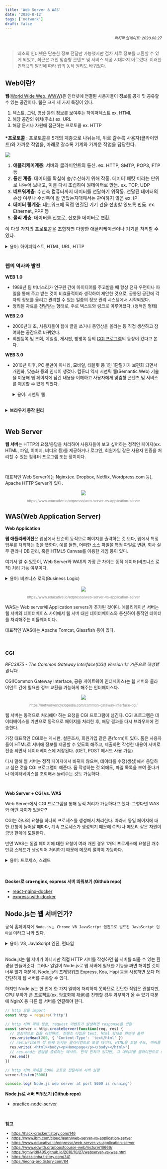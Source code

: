 ```yaml
---
title: 'Web Server & WAS'
date: '2020-8-12'
tags: ['network']
draft: false
---
```


<div style="font-size: 12px; font-style: italic; text-align: right;">
마지막 업데이트: 2020.08.27
</div>

<br />

> 최초의 인터넷은 단순한 정보 전달만 가능했지만 점차 서로 정보를 교환할 수 있게 되었고, 최근은 개인 맞춤형 콘텐츠 및 서비스 제공 시대까지 이르렀다. 이러한 인터넷의 발전에 따라 웹의 동작 원리도 바뀌었다.

## Web이란?

**웹**([World Wide Web, WWW](https://en.wikipedia.org/wiki/World_Wide_Web))은 인터넷에 연결된 사용자들이 정보를 공개 및 공유할 수 있는 공간이다. 웹은 크게 세 가지 특징이 있다.

1. 텍스트, 그림, 영상 등의 정보를 보여주는 하이퍼텍스트 ex. HTML
2. 해당 공간의 위치(주소) ex. URL
3. 해당 문서나 자원에 접근하는 프로토콜 ex. HTTP

<div style="margin-top: 20px; font-size: 15px;">
  <p>
    <strong>*프로토콜</strong>
    <span>: 프로토콜은 5개의 계층으로 나뉘는데, 위로 갈수록 사용자(클라이언트)와 가까운 작업을, 아래로 갈수록 기계와 가까운 작업을 담당한다.</span>
  </p>

  <div class="img-div" style="width: 450px">
    <img src="https://user-images.githubusercontent.com/58619071/193441486-1403d1ca-25b4-42e1-a748-ca16c4e313f4.png" />
  </div>

  <ol>
    <li><span style="font-weight: bold;">애플리케이계층</span>: 서버와 클라이언트의 통신. ex. HTTP, SMTP, POP3, FTP 등</li>
    <li><span style="font-weight: bold;">통신 계층</span>: 데이터를 확실히 송/수신하기 위해 작동. 데이터`패킷`이라는 단위로 나누어 보내고, 이를 다시 조립하여 원데이터로 만듬. ex. TCP, UDP</li>
    <li><span style="font-weight: bold;">네트워계층</span>: 수신측 컴퓨터까지 데이터를 전달하기 위작동. 전달된 데이터의 손상 여부나 수신측이 잘 받았는지대해서는 관여하지 않음 ex. IP</li>
    <li><span style="font-weight: bold;">데이터 링계층</span>: 네트워크에 직접 연결된 기기 간을 전송할 있도록 만듬. ex. Ethernet, PPP 등</li>
    <li><span style="font-weight: bold;">물리 계층</span>: 데이터를 신호로, 신호를 데이터로 변환.</li>
  </ol>

이 다섯 가지의 프로토콜을 조합하면 다양한 애플리케이션이나 기기를 처리할 수 있다.

</div>

<details>
  <summary>용어: 하이퍼텍스트, HTML, URL, HTTP</summary>
  <ul style="font-size: 14px;">
      <li><span style="font-weight: bold;">하이퍼텍스트(HyperText)</span>: 한 문서에서 다른 문서의 위치 정보를 심어서 양쪽을 연결해주는 텍스트</li>
      <li><span style="font-weight: bold;">HTML(HyperText Language)</span>: 웹을 위한 마크업*(태그 등을 이용해 문서나 데이터 구조를 명기하는 언어 중 하나)* 언어</li>
      <li><span style="font-weight: bold;">URL(Uniform Resource Locator)</span>: <span style="font-style: italic; color: gray;">https://www.rootenergy.co.kr/home</span> 와 같은 웹의 주소</li>
      <li><span style="font-weight: bold;">HTTP(HyperText Transfer Protocol)</span>: 웹 상에서 정보(하이퍼텍스트 문서)를 주고 받을 때 사용 되는 통신 규약</li>
  </ul>
</details>

<br />

### 웹의 역사와 발전

**WEB 1.0**

- 1989년 팀 버너스리가 연구원 간에 아이디어를 주고받을 때 항상 전자 우편이나 파일을 통해 주고 받는 것이 비효율적이라 생각하여 제안한 것으로, 공통된 공간에 각자의 정보를 올리고 관리할 수 있는 일종의 정보 관리 시스템에서 시작되었다.
- 정리된 자료를 전달받는 형태로, 주로 텍스트와 링크로 이루어졌다. (정적인 형태)

**WEB 2.0**

- 2000년대 초, 사용자들이 웹에 글을 쓰거나 동영상을 올리는 등 직접 생산하고 참여하는 공간으로 바뀌었다.
- 회원등록 및 조회, 메일링, 게시판, 방명록 등의 [CGI 프로그램](#cgi)의 등장이 컸다고 본다.

**WEB 3.0**

- 2010년 이후, PC 뿐만이 아니라, 모바일, 태블릿 등 1인 1단말기가 보편화 되면서 개인화, 맞춤화 등의 인식이 생겼다. 컴퓨터 역시 시맨틱 웹(Semantic Web) 기술을 이용해 웹 페이지에 담긴 내용을 이해하고 사용자에게 맞춤형 콘텐츠 및 서비스를 제공할 수 있게 되었다.

  <details>
      <summary>용어: 시맨틱 웹</summary>
      <ul style="font-size: 14px;">
          <li>시맨틱: 페이지의 태그를 통해 의미 부여를 할 수 있는 기능</li>
          <li>시맨틱 웹은 '의미론적인 웹'이라는 뜻으로, 인터넷 상의 리소스(웹 문서, 파일, 서비스 등)에 대한 정보와 자원 사이의 정보를 기계가 처리할 수 있는 온톨로지 형태로 표현하고, 이를 자동화된 기계(컴퓨터)가 처리하도록 하는 프레임워크이자 기술이다.</li>
          <li>HTML5에서 시맨틱 웹을 쉽게 구성할 수 있도록 시맨틱 태그 요소들이 추가되었다.</li>
      </ul>
  </details>

<br />

<details>
  <summary style="font-weight: bold;">브라우저 동작 원리</summary>

  <div style="font-size: 14px;">
  브라우저는 웹을 보기 위해 사용하는 프로그램으로 대표적인 브라우저에는 크롬, 사파리, IE, 파이어폭스 등이 있다.

<h3>브라우저 구조</h3>

<div style="text-align: center;"><img src="https://www.html5rocks.com/en/tutorials/internals/howbrowserswork/layers.png" >
<p style="font-size: 11px; color: gray;">https://www.html5rocks.com/en/tutorials/internals/howbrowserswork/</p></div>

  <ul>
      <li><span style="font-weight: bold;">사용자 인터페이스</span>: 주소 표시줄, 이전/다음 버튼, 북마크, 메뉴 등 요청한 페이지를 보여주는 창을 제외한 사용자가 컨트롤 가능한 부분</li>
      <li><span style="font-weight: bold;">브라우저 엔진</span>: Use Interface와 Rending Engine 사이의 동작 제어 (ex. Webkit, Blink, Gecko)</li>
      <li><span style="font-weight: bold;">렌더링 엔진</span>: 요청받은 내용(HTML, CSS, JavaScript 등 파일)을 브라우저 화면에 보여주는 것</li>
      <li><span style="font-weight: bold;">통신</span>: HTTP 요청과 같은 네트워크 호출에 사용</li>
      <li><span style="font-weight: bold;">자바스크립트 해석기</span>: 자바스크립트를 해석하고 실행 (ex. V8 엔진)</li>
      <li><span style="font-weight: bold;">UI 백엔드</span>: 기본적인 위젯(ex. 콤보박스)을 화면에 그릴 때 필요</li>
      <li><span style="font-weight: bold;">자료 저장소</span>: 로컬 스토리지, 쿠키 등 클라이언트 사이드에서 데이터를 저장하는 영역</li>
  </ul>

  <br />

<h3>렌더링 엔진(Webkit 기준)</h3>

<div style="text-align: center;"><img src="https://user-images.githubusercontent.com/58619071/193441489-2f619fca-ac43-4a4c-8a6b-b223c46fad3c.png">
<p style="font-size: 11px; color: gray;">https://d2.naver.com/helloworld/59361</p></div>

  <ol>
      <li><span style="font-weight: bold;">파싱(Parsing)</span>: 파싱은 서버로부터 받은 문서를 브라우저가 이해할 수 있는 구조로 변환하는 과정을 뜻한다. 파싱 결과는 문서 구조를 나타내는 노드 트리라 하는데, HTML 문서를 파싱하여 DOM 트리를 만들고, CSS 문서를 파싱하여 CCSOM 트리를 만든다. </li>
      <li><span style="font-weight: bold;">구축(Attachment)</span>: DOM과 CCSOM 트리를 결합하여 렌더 트리를 만든다. </li>
      <li><span style="font-weight: bold;">배치(Layout)</span>: 렌더 트리가 만들어지면, 레이아웃(리플로우)을 배치하여 각 노드를 정확한 위치에 표시하기 위해 크기를 계산한다. (ex. CSS에서 %로 할당된 값을 px 단위로 변환)</li>
      <li><span style="font-weight: bold;">그리기(Paint)</span>: 계산된 위치와 크기 등을 실제 픽셀로 표현한다. </li>
  </ol>
  </div>

</details>

<br />

## Web Server

**웹 서버**는 HTTP의 요청/응답을 처리하여 사용자들이 보고 싶어하는 정적인 페이지(ex. HTML, 파일, 이미지, 비디오 등)를 제공하거나 로그인, 회원가입 같은 사용자 인증을 처리할 수 있는 컴퓨터 프로그램 또는 장치이다.

<br />

대표적인 Web Server에는 Nginx(ex. Dropbox, Netflix, Wordpress.com 등), Apache HTTP Server가 있다.

<div style="text-align: center; "><img src="https://user-images.githubusercontent.com/58619071/193441491-98ef7d32-f585-4f81-aca8-10cbe436d7ef.png">
<p style="font-size: 11px; color: gray;">https://www.educative.io/edpresso/web-server-vs-application-server</p></div>

## WAS(Web Application Server)

**Web Application**

**웹 애플리케이션**은 웹상에서 단순히 동적으로 페이지를 출력하는 것 보다, 웹에서 특정 업무를 처리하는 것을 뜻한다. 예를 들면, 어떠한 소스 파일을 특정 파일로 변환, 회사 실무 관리나 DB 관리, 혹은 HTML5 Canvas를 이용한 게임 등이 있다.

여기서 알 수 있듯이, Web Server와 WAS의 가장 큰 차이는 동적 데이터(비즈니스 로직) 처리 가능 여부이다.

<details>
    <summary>용어: 비즈니스 로직(Business Logic)</summary>
    <ul style="font-size: 14px;">
        <li>동적 데이터 생성 및 작업</li>
        <li>클라이언트가 원하는 데이터를 보여주기 위해, 데이터베이스에 연결, 생성, 변경, 저장하는 작업</li>
        <li>ex. 회원 가입을 위해 아이디 작성 후 제출하면, 데이터베이스에 중복된 아이디가 있는지 연결하여 확인 및 결과를 클라이언트에 전달</li>
    </ul>
</details>

<br />

<div style="text-align: center;"><img src="https://user-images.githubusercontent.com/58619071/193441493-a479a635-d454-48ae-87de-f8b2fd8a9e1e.png">
<p style="font-size: 11px; color: gray;">https://www.educative.io/edpresso/web-server-vs-application-server</p></div>

WAS는 Web server에 Application servers가 추가된 것이다. 애플리케이션 서버는 웹 서버와 데이터베이스 사이에서 웹 서버 대신 데이터베이스와 통신하여 동적인 데이터를 처리해주는 미들웨어이다.

대표적인 WAS에는 Apache Tomcat, Glassfish 등이 있다.

<br />

### CGI

_RFC3875 - The Common Gateway Interface(CGI) Version 1.1 기준으로 작성했습니다._

CGI(Common Gateway Interface, 공용 게이트웨이 인터페이스)는 웹 서버와 클라이언트 간에 필요한 정보 교환을 가능하게 해주는 인터페이스다.

<div style="text-align: center;"><img src="https://networkencyclopedia.com/wp-content/uploads/2019/09/Common-Gateway-Interface.png">
<p style="font-size: 11px; color: gray;">https://networkencyclopedia.com/common-gateway-interface-cgi/</p></div>

웹 서버는 동적으로 처리해야 하는 요청을 CGI 프로그램에 넘긴다. CGI 프로그램은 데이터베이스를 기반으로 동적으로 페이지를 처리한 후, 해당 결과를 다시 브라우저에 전송한다.

가장 대표적인 CGI로는 게시판, 설문조사, 회원가입 같은 폼(form)이 있다. 폼은 사용자들이 HTML로 서버에 정보를 제공할 수 있도록 해주고, 제출하면 작성한 내용이 서버로 전송 되면서 데이터베이스에 저장된다. (GET, POST 메서드 사용 가능)

다시 말해 웹 서버는 정적 페이지에서 바뀌지 않으며, 데이터를 수정(생성)해서 응답하고 싶은 것을 CGI 프로그램이 해준다. 폼 작성하는 것 외에도, 파일 목록을 보여 준다거나 데이터베이스를 조회해서 돌려주는 것도 가능하다.

<br />

**Web Server + CGI vs. WAS**

Web Server에서 CGI 프로그램을 통해 동적 처리가 가능하다고 했다. 그렇다면 WAS와 어떤 차이가 있을까?

CGI는 하나의 요청을 하나의 프로세스를 생성해서 처리한다. 따라서 동일 페이지에 대한 요청이 늘어날 때마다, 계속 프로세스가 생성되기 때문에 CPU나 메모리 같은 자원이 금방 한계에 도달한다.

반면 WAS는 동일 페이지에 대한 요청이 여러 개인 경우 1개의 프로세스에 요청된 개수만큼 스레드가 생성되어 처리하기 때문에 메모리 절약이 가능하다.

  <details>
    <summary>용어: 프로세스, 스레드</summary>
    <ul style="font-size: 14px;">
        <li><span style="font-weight: bold;">프로세스(Process)</span>: 컴퓨터에서 연속적으로 실행되고 있는 프로그램</li>
        <li><span style="font-weight: bold;">스레드(Thread):</span>: 프로세스 내에서 실행되는 여러 흐름의 단위</li>
    </ul>
  </details>

<br />

<br />

**Docker로 cra+nginx, express 서버 띄워보기 (Github repo)**

- [react-nginx-docker](https://github.com/howdy-mj/react-nginx-docker)
- [express-with-docker](https://github.com/howdy-mj/express-with-docker)

## Node.js는 웹 서버인가?

공식 홈페이지에 `Node.js는 Chrome V8 JavaScript 엔진으로 빌드된 JavaScript 런타임` 이라고 나와 있다.

<details>
    <summary>용어: V8, JavaScript 엔진, 런타임</summary>
    <ul style="font-size: 14px;">
        <li>V8: C++로 작성된 구글의 오픈소스 고성능 자바스크립트와 웹어셈블리(C/C++을 웹에서 동작할 수 있도록 컴파일) 엔진</li>
        <li>JavaScript 엔진: 자바스크립트를 해석하고 실행하는 프로그램 또는 언어</li>
        <li>런타임: 프로그램이 실행되는 환경</li>
    </ul>
</details>

<br />

Node.js는 웹 서버가 아니지만 직접 HTTP 서버를 작성하면 웹 서버를 띄울 수 있는 환경을 만들어준다. 그러나 일일이 Node.js로 웹 서버에 필요한 기능을 짜면 해야할 것이 너무 많기 때문에, Node.js의 프레임워크 Express, Koa, Hapi 등을 사용하면 보다 더 간단하게 웹 서버를 구축할 수 있다.

하지만 Node.js는 한 번에 한 가지 일밖에 처리하지 못하므로 간단한 작업은 괜찮지만, CPU 부하가 큰 프로젝트(ex. 암호화폐 채굴)를 진행할 경우 과부하가 올 수 있기 때문에 NginX 등 다른 웹 서버를 연결해야 한다.

```js
// http 모듈 import
const http = require('http')

// http 서버 객체 생성, request 이벤트가 발생하면 response를 반환
const server = http.createServer(function(req, res) {
  // 정상적으로 값을 리턴하면, 컨텐츠 타입은 text, html 형태로 화면에 출력
  res.writeHead(200, { 'Content-Type': 'text/html' })
  // res.write의 첫 번째 인자는 클라이언트로 보낼 데이터, HTML을 보낼 수도, 버퍼를 보낼 수도 있음
  res.write('<html><body><p>Homepage</p></body></html>')
  // res.end는 응답을 종료하는 메서드. 만약 인자가 있다면, 그 데이터를 클라이언트로 보내고 종료
  res.end()
})

// http 서버 객체를 5000 포트로 전달하여 서버 실행
server.listen(5000)

console.log('Node.js web server at port 5000 is running')
```

**Node.js로 서버 띄워보기 (Github repo)**

- [practice-node-server](https://github.com/howdy-mj/practice-node-server)

<br />

**참고**

<div style="font-size: 12px;">

- https://hack-cracker.tistory.com/146
- https://www.ibm.com/cloud/learn/web-server-vs-application-server
- https://www.educative.io/edpresso/web-server-vs-application-server
- https://www.edwith.org/boostcourse-web/lecture/16666/
- https://gmlwjd9405.github.io/2018/10/27/webserver-vs-was.html
- https://passionha.tistory.com/341
- https://jeong-pro.tistory.com/84

</div>
